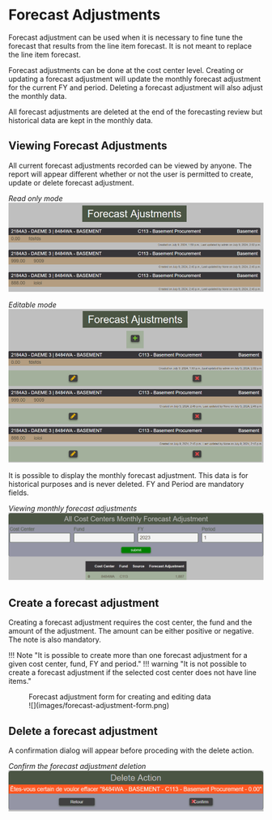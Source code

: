 # Forecast Adjustments
Forecast adjustment can be used when it is necessary to fine tune the forecast that results from the
line item forecast.  It is not meant to replace the line item forecast.

Forecast adjustments can be done at the cost center level.  Creating or updating a forecast adjustment
will update the monthly forecast adjustment for the current FY and period.  Deleting a forecast adjustment
will also adjust the monthly data.

All forecast adjustments are deleted at the end of the forecasting review but historical data are kept in
the monthly data.

## Viewing Forecast Adjustments

All current forecast adjustments recorded can be viewed by anyone.  The report will appear different whether
or not the user is permitted to create, update or delete forecast adjustment.

*Read only mode*
![](images/forecast-adjustment-view-read-only.png)

*Editable mode*
![](images/forecast-adjustment-view.png)

It is possible to display the monthly forecast adjustment.  This data is for historical purposes and is never
deleted. FY and Period are mandatory fields.

*Viewing monthly forecast adjustments*
![](images/forecast-adjustment-monthly.png)

## Create a forecast adjustment

Creating a forecast adjustment requires the cost center, the fund and the amount of the adjustment.
The amount can be either positive or negative.  The note is also mandatory.

!!! Note "It is possible to create more than one forecast adjustment for a given cost center, fund, FY and period."
!!! warning "It is not possible to create a forecast adjustment if the selected cost center does not have line items."

<figure markdown>
<figcaption>Forecast adjustment form for creating and editing data</figcaption>
![](images/forecast-adjustment-form.png)
</figure>

## Delete a forecast adjustment

A confirmation dialog will appear before proceding with the delete action.

*Confirm the forecast adjustment deletion*
![](images/forecast-adjustment-delete.png)
